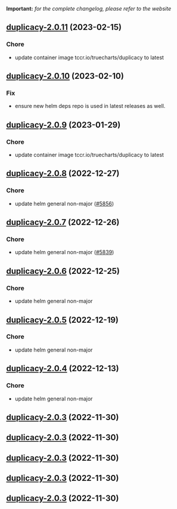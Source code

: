 **Important:**
*for the complete changelog, please refer to the website*




## [duplicacy-2.0.11](https://github.com/succelle/charts/compare/duplicacy-2.0.10...duplicacy-2.0.11) (2023-02-15)

### Chore

- update container image tccr.io/truecharts/duplicacy to latest
  
  


## [duplicacy-2.0.10](https://github.com/succelle/charts/compare/duplicacy-2.0.9...duplicacy-2.0.10) (2023-02-10)

### Fix

- ensure new helm deps repo is used in latest releases as well.
  
  


## [duplicacy-2.0.9](https://github.com/succelle/charts/compare/duplicacy-2.0.8...duplicacy-2.0.9) (2023-01-29)

### Chore

- update container image tccr.io/truecharts/duplicacy to latest
  
  


## [duplicacy-2.0.8](https://github.com/succelle/charts/compare/duplicacy-2.0.7...duplicacy-2.0.8) (2022-12-27)

### Chore

- update helm general non-major ([#5856](https://github.com/succelle/charts/issues/5856))
  
  


## [duplicacy-2.0.7](https://github.com/succelle/charts/compare/duplicacy-2.0.6...duplicacy-2.0.7) (2022-12-26)

### Chore

- update helm general non-major ([#5839](https://github.com/succelle/charts/issues/5839))
  
  


## [duplicacy-2.0.6](https://github.com/succelle/charts/compare/duplicacy-2.0.5...duplicacy-2.0.6) (2022-12-25)

### Chore

- update helm general non-major
  
  


## [duplicacy-2.0.5](https://github.com/succelle/charts/compare/duplicacy-2.0.4...duplicacy-2.0.5) (2022-12-19)

### Chore

- update helm general non-major
  
  


## [duplicacy-2.0.4](https://github.com/succelle/charts/compare/duplicacy-2.0.3...duplicacy-2.0.4) (2022-12-13)

### Chore

- update helm general non-major
  
  


## [duplicacy-2.0.3](https://github.com/succelle/charts/compare/duplicacy-2.0.2...duplicacy-2.0.3) (2022-11-30)




## [duplicacy-2.0.3](https://github.com/succelle/charts/compare/duplicacy-2.0.2...duplicacy-2.0.3) (2022-11-30)




## [duplicacy-2.0.3](https://github.com/succelle/charts/compare/duplicacy-2.0.2...duplicacy-2.0.3) (2022-11-30)




## [duplicacy-2.0.3](https://github.com/succelle/charts/compare/duplicacy-2.0.2...duplicacy-2.0.3) (2022-11-30)




## [duplicacy-2.0.3](https://github.com/succelle/charts/compare/duplicacy-2.0.2...duplicacy-2.0.3) (2022-11-30)
